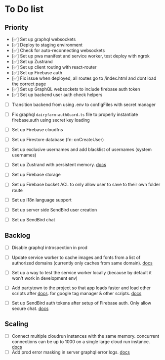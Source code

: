 # To Do list

## Priority
- [✅] Set up graphql websockets
- [✅] Deploy to staging environment
- [✅] Check for auto-reconnecting websockets
- [✅] Set up pwa manifest and service worker, test deploy with ngrok
- [✅] Set up Zustrand
- [✅] Set up client routing with react-router
- [✅] Set up Firebase auth
- [✅] Fix issue when deployed, all routes go to /index.html and dont load the correct page
- [✅] Set up GraphQL websockets to include firebase auth token
- [✅] Set up backend user auth check helpers
- [ ] Transition backend from using .env to configFiles with secret manager
- [ ] Fix graphql `dairyfarm:authGuard.ts` file to properly instantiate firebase.auth using secret key loading
- [ ] Set up Firebase cloudfns
- [ ] Set up Firestore database (fn: onCreateUser)
- [ ] Set up exclusive usernames and add blacklist of usernames (system usernames)
- [ ] Set up Zustrand with persistent memory. [docs](https://docs.pmnd.rs/zustand/integrations/persisting-store-data)
- [ ] Set up Firebase storage
- [ ] Set up Firebase bucket ACL to only allow user to save to their own folder route
- [ ] Set up i18n language support
- [ ] Set up server side SendBird user creation
- [ ] Set up SendBird chat


## Backlog
- [ ] Disable graphql introspection in prod
- [ ] Update service worker to cache images and fonts from a list of authorized domains (currently only caches from same domain). [docs](https://create-react-app.dev/docs/making-a-progressive-web-app/)
- [ ] Set up a way to test the service worker locally (because by default it won't work in development env)
- [ ] Add partytown to the project so that app loads faster and load other scripts after [docs](https://www.youtube.com/watch?v=ZZIR1NGwy-s). for google tag manager & other scripts. [docs](https://partytown.builder.io/common-services)
- [ ] Set up SendBird auth tokens after setup of Firebase auth. Only allow secure chat. [docs](https://sendbird.com/docs/chat/v4/javascript/application/authenticating-a-user/authentication#2-connect-to-the-sendbird-server-with-a-user-id-and-a-token)



## Scaling

- [ ] Connect multiple cloudrun instances with the same memory. concurrent connections can be up to 1000 on a single large cloud run instance. [docs](https://cloud.google.com/run/docs/triggering/websockets)
- [ ] Add prod error masking in server graphql error logs. [docs](https://the-guild.dev/graphql/yoga-server/tutorial/basic/09-error-handling#yoga-error-masking)